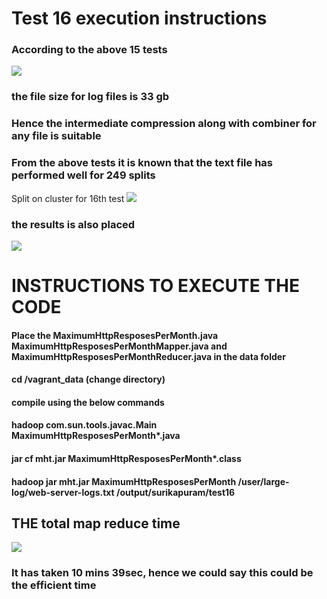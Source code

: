 # Test 16 execution instructions 

### According to the above 15 tests 

![](https://github.com/illinoistech-itm/lsurikapuram/blob/master/ITMD-521/Week-14/images/test_17.PNG)

### the file size for log files is 33 gb 

### Hence the intermediate compression along with combiner for any file is suitable
### From the above tests it is known that the text file has performed well for 249 splits

Split on cluster for 16th test 
![](https://github.com/illinoistech-itm/lsurikapuram/blob/master/ITMD-521/Week-14/images/split_16.PNG)

### the results is also placed 
![](https://github.com/illinoistech-itm/lsurikapuram/blob/master/ITMD-521/Week-14/images/16_result.PNG)

# INSTRUCTIONS TO EXECUTE THE CODE 
#### Place the MaximumHttpResposesPerMonth.java  MaximumHttpResposesPerMonthMapper.java and MaximumHttpResposesPerMonthReducer.java in the data folder
#### cd /vagrant_data (change directory)
#### compile using the below commands 
#### hadoop com.sun.tools.javac.Main MaximumHttpResposesPerMonth*.java
#### jar cf mht.jar MaximumHttpResposesPerMonth*.class
#### hadoop jar mht.jar MaximumHttpResposesPerMonth /user/large-log/web-server-logs.txt /output/surikapuram/test16


## THE total map reduce time
![](https://github.com/illinoistech-itm/lsurikapuram/blob/master/ITMD-521/Week-14/images/test_16.png)
### It has taken 10 mins 39sec, hence we could say this could be the efficient time